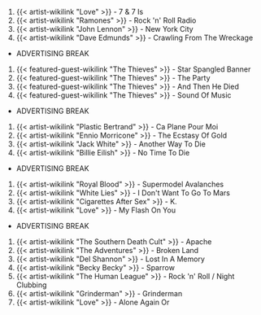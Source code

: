 1. {{< artist-wikilink "Love" >}} - 7 & 7 Is
2. {{< artist-wikilink "Ramones" >}} - Rock 'n' Roll Radio
3. {{< artist-wikilink "John Lennon" >}} - New York City
4. {{< artist-wikilink "Dave Edmunds" >}} - Crawling From The Wreckage

- ADVERTISING BREAK

1. {{< featured-guest-wikilink "The Thieves" >}} - Star Spangled Banner
2. {{< featured-guest-wikilink "The Thieves" >}} - The Party
3. {{< featured-guest-wikilink "The Thieves" >}} - And Then He Died
4. {{< featured-guest-wikilink "The Thieves" >}} - Sound Of Music

- ADVERTISING BREAK

1. {{< artist-wikilink "Plastic Bertrand" >}} - Ca Plane Pour Moi
2. {{< artist-wikilink "Ennio Morricone" >}} - The Ecstasy Of Gold 
3. {{< artist-wikilink "Jack White" >}} - Another Way To Die
4. {{< artist-wikilink "Billie Eilish" >}} - No Time To Die

- ADVERTISING BREAK

1. {{< artist-wikilink "Royal Blood" >}} - Supermodel Avalanches
2. {{< artist-wikilink "White Lies" >}} - I Don't Want To Go To Mars
3. {{< artist-wikilink "Cigarettes After Sex" >}} - K.
4. {{< artist-wikilink "Love" >}} - My Flash On You

- ADVERTISING BREAK

1. {{< artist-wikilink "The Southern Death Cult" >}} - Apache
2. {{< artist-wikilink "The Adventures" >}} - Broken Land
3. {{< artist-wikilink "Del Shannon" >}} - Lost In A Memory
4. {{< artist-wikilink "Becky Becky" >}} - Sparrow
5. {{< artist-wikilink "The Human League" >}} - Rock 'n' Roll / Night Clubbing
6. {{< artist-wikilink "Grinderman" >}} - Grinderman
7. {{< artist-wikilink "Love" >}} - Alone Again Or
